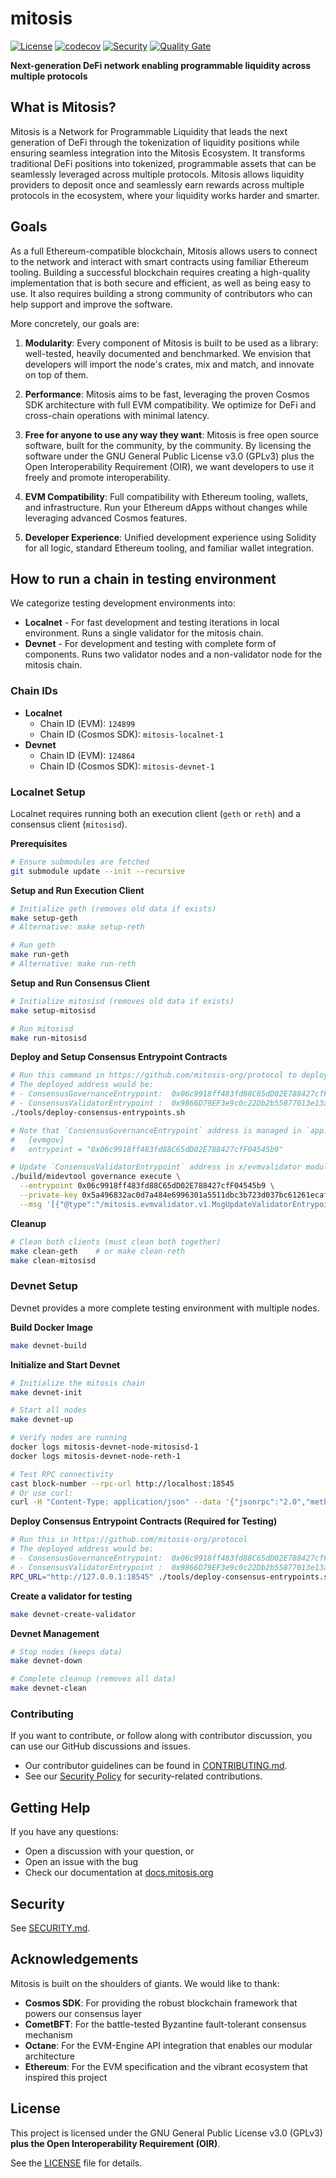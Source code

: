 # mitosis

[![License](https://img.shields.io/badge/License-GPLv3-blue.svg)](LICENSE)
[![codecov](https://codecov.io/gh/mitosis-org/chain/graph/badge.svg?token=4Mkp1Ipjc3)](https://codecov.io/gh/mitosis-org/chain)
[![Security](https://github.com/mitosis-org/chain/actions/workflows/security.yml/badge.svg?branch=main)](https://github.com/mitosis-org/chain/actions/workflows/security.yml)
[![Quality Gate](https://github.com/mitosis-org/chain/actions/workflows/quality-gate.yml/badge.svg?branch=main)](https://github.com/mitosis-org/chain/actions/workflows/quality-gate.yml)

**Next-generation DeFi network enabling programmable liquidity across multiple protocols**

## What is Mitosis?

Mitosis is a Network for Programmable Liquidity that leads the next generation of DeFi through the tokenization of liquidity positions while ensuring seamless integration into the Mitosis Ecosystem. It transforms traditional DeFi positions into tokenized, programmable assets that can be seamlessly leveraged across multiple protocols. Mitosis allows liquidity providers to deposit once and seamlessly earn rewards across multiple protocols in the ecosystem, where your liquidity works harder and smarter.

## Goals

As a full Ethereum-compatible blockchain, Mitosis allows users to connect to the network and interact with smart contracts using familiar Ethereum tooling. Building a successful blockchain requires creating a high-quality implementation that is both secure and efficient, as well as being easy to use. It also requires building a strong community of contributors who can help support and improve the software.

More concretely, our goals are:

1. **Modularity**: Every component of Mitosis is built to be used as a library: well-tested, heavily documented and benchmarked. We envision that developers will import the node's crates, mix and match, and innovate on top of them.

2. **Performance**: Mitosis aims to be fast, leveraging the proven Cosmos SDK architecture with full EVM compatibility. We optimize for DeFi and cross-chain operations with minimal latency.

3. **Free for anyone to use any way they want**: Mitosis is free open source software, built for the community, by the community. By licensing the software under the GNU General Public License v3.0 (GPLv3) plus the Open Interoperability Requirement (OIR), we want developers to use it freely and promote interoperability.

4. **EVM Compatibility**: Full compatibility with Ethereum tooling, wallets, and infrastructure. Run your Ethereum dApps without changes while leveraging advanced Cosmos features.

5. **Developer Experience**: Unified development experience using Solidity for all logic, standard Ethereum tooling, and familiar wallet integration.

## How to run a chain in testing environment

We categorize testing development environments into:

- **Localnet** - For fast development and testing iterations in local environment. Runs a single validator for the mitosis chain.
- **Devnet** - For development and testing with complete form of components. Runs two validator nodes and a non-validator node for the mitosis chain.

### Chain IDs

- **Localnet**
  - Chain ID (EVM): `124899`
  - Chain ID (Cosmos SDK): `mitosis-localnet-1`
- **Devnet**
  - Chain ID (EVM): `124864`
  - Chain ID (Cosmos SDK): `mitosis-devnet-1`

### Localnet Setup

Localnet requires running both an execution client (`geth` or `reth`) and a consensus client (`mitosisd`).

**Prerequisites**
```bash
# Ensure submodules are fetched
git submodule update --init --recursive
```

**Setup and Run Execution Client**
```bash
# Initialize geth (removes old data if exists)
make setup-geth
# Alternative: make setup-reth

# Run geth
make run-geth
# Alternative: make run-reth
```

**Setup and Run Consensus Client**
```bash
# Initialize mitosisd (removes old data if exists)
make setup-mitosisd

# Run mitosisd
make run-mitosisd
```

**Deploy and Setup Consensus Entrypoint Contracts**
```bash
# Run this command in https://github.com/mitosis-org/protocol to deploy the consensus entrypoint contracts.
# The deployed address would be:
# - ConsensusGovernanceEntrypoint:  0x06c9918ff483fd88C65dD02E788427cfF04545b9
# - ConsensusValidatorEntrypoint :  0x9866D79EF3e9c0c22Db2b55877013e13a60AD478
./tools/deploy-consensus-entrypoints.sh

# Note that `ConsensusGovernanceEntrypoint` address is managed in `app.toml`:
#   [evmgov]
#   entrypoint = "0x06c9918ff483fd88C65dD02E788427cfF04545b9"

# Update `ConsensusValidatorEntrypoint` address in x/evmvalidator module.
./build/midevtool governance execute \
  --entrypoint 0x06c9918ff483fd88C65dD02E788427cfF04545b9 \
  --private-key 0x5a496832ac0d7a484e6996301a5511dbc3b723d037bc61261ecaf425bd6a5b37 \
  --msg '[{"@type":"/mitosis.evmvalidator.v1.MsgUpdateValidatorEntrypointContractAddr","authority":"mito1g86pactsvfrcglkvqzvdwkxhjshafu280q95p7","addr":"0x9866D79EF3e9c0c22Db2b55877013e13a60AD478"}]'
```

**Cleanup**
```bash
# Clean both clients (must clean both together)
make clean-geth    # or make clean-reth
make clean-mitosisd
```

### Devnet Setup

Devnet provides a more complete testing environment with multiple nodes.

**Build Docker Image**
```bash
make devnet-build
```

**Initialize and Start Devnet**
```bash
# Initialize the mitosis chain
make devnet-init

# Start all nodes
make devnet-up

# Verify nodes are running
docker logs mitosis-devnet-node-mitosisd-1
docker logs mitosis-devnet-node-reth-1

# Test RPC connectivity
cast block-number --rpc-url http://localhost:18545
# Or use curl:
curl -H "Content-Type: application/json" --data '{"jsonrpc":"2.0","method":"eth_blockNumber","params":[],"id":124864}' http://localhost:18545
```

**Deploy Consensus Entrypoint Contracts (Required for Testing)**
```bash
# Run this in https://github.com/mitosis-org/protocol
# The deployed address would be:
# - ConsensusGovernanceEntrypoint:  0x06c9918ff483fd88C65dD02E788427cfF04545b9
# - ConsensusValidatorEntrypoint :  0x9866D79EF3e9c0c22Db2b55877013e13a60AD478
RPC_URL="http://127.0.0.1:18545" ./tools/deploy-consensus-entrypoints.sh
```

**Create a validator for testing**
```bash
make devnet-create-validator
```

**Devnet Management**
```bash
# Stop nodes (keeps data)
make devnet-down

# Complete cleanup (removes all data)
make devnet-clean
```

### Contributing

If you want to contribute, or follow along with contributor discussion, you can use our GitHub discussions and issues.

- Our contributor guidelines can be found in [CONTRIBUTING.md](CONTRIBUTING.md).
- See our [Security Policy](SECURITY.md) for security-related contributions.

## Getting Help

If you have any questions:

- Open a discussion with your question, or
- Open an issue with the bug
- Check our documentation at [docs.mitosis.org](https://docs.mitosis.org)

## Security

See [SECURITY.md](SECURITY.md).

## Acknowledgements

Mitosis is built on the shoulders of giants. We would like to thank:

- **Cosmos SDK**: For providing the robust blockchain framework that powers our consensus layer
- **CometBFT**: For the battle-tested Byzantine fault-tolerant consensus mechanism
- **Octane**: For the EVM-Engine API integration that enables our modular architecture
- **Ethereum**: For the EVM specification and the vibrant ecosystem that inspired this project

## License

This project is licensed under the GNU General Public License v3.0 (GPLv3) **plus the Open Interoperability Requirement (OIR)**.

See the [LICENSE](LICENSE) file for details.
